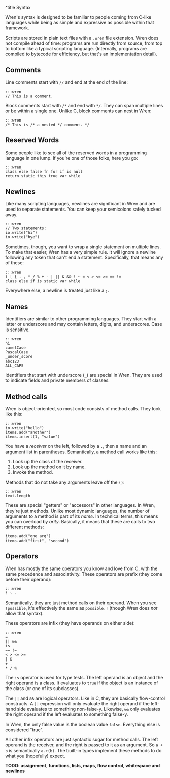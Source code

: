 ^title Syntax

Wren's syntax is designed to be familiar to people coming from C-like languages while being as simple and expressive as possible within that framework.

Scripts are stored in plain text files with a `.wren` file extension. Wren does
not compile ahead of time: programs are run directly from source, from top to
bottom like a typical scripting language. (Internally, programs are compiled to
bytecode for efficiency, but that's an implementation detail).

## Comments

Line comments start with `//` and end at the end of the line:

    :::wren
    // This is a comment.

Block comments start with `/*` and end with `*/`. They can span multiple lines
or be within a single one. Unlike C, block comments can nest in Wren:

    :::wren
    /* This is /* a nested */ comment. */

## Reserved Words

Some people like to see all of the reserved words in a programming language in
one lump. If you're one of those folks, here you go:

    :::wren
    class else false fn for if is null
    return static this true var while

## Newlines

Like many scripting languages, newlines are significant in Wren and are used to
separate statements. You can keep your semicolons safely tucked away.

    :::wren
    // Two statements:
    io.write("hi")
    io.write("bye")

Sometimes, though, you want to wrap a single statement on multiple lines. To
make that easier, Wren has a very simple rule. It will ignore a newline
following any token that can't end a statement. Specifically, that means any of
these:

    :::wren
    ( [ { . , * / % + - | || & && ! ~ = < > <= >= == !=
    class else if is static var while

Everywhere else, a newline is treated just like a `;`.

## Names

Identifiers are similar to other programming languages. They start with a letter or underscore and may contain letters, digits, and underscores. Case is sensitive.

    :::wren
    hi
    camelCase
    PascalCase
    _under_score
    abc123
    ALL_CAPS

Identifiers that start with underscore (`_`) are special in Wren. They are used to indicate fields and private members of classes.

## Method calls

Wren is object-oriented, so most code consists of method calls. They look like this:

    :::wren
    io.write("hello")
    items.add("another")
    items.insert(1, "value")

You have a *receiver* on the left, followed by a `.`, then a name and an argument list in parentheses. Semantically, a method call works like this:

1. Look up the class of the receiver.
2. Look up the method on it by name.
3. Invoke the method.

Methods that do not take any arguments leave off the `()`:

    :::wren
    text.length

These are special "getters" or "accessors" in other languages. In Wren, they're just methods. Unlike most dynamic languages, the number of arguments to a method is part of its *name*. In technical terms, this means you can overload by *arity*. Basically, it means that these are calls to two different methods:

    items.add("one arg")
    items.add("first", "second")

## Operators

Wren has mostly the same operators you know and love from C, with the same precedence and associativity. These operators are prefix (they come before their operand):

    :::wren
    ! ~ -

Semantically, they are just method calls on their operand. When you see `!possible`, it's effectively the same as `possible.!` (though Wren does *not* allow that syntax).

These operators are infix (they have operands on either side):

    :::wren
    =
    || &&
    is
    == !=
    < > <= >=
    | &
    + -
    * / %

The `is` operator is used for type tests. The left operand is an object and the right operand is a class. It evaluates to `true` if the object is an instance of the class (or one of its subclasses).

The `||` and `&&` are logical operators. Like in C, they are basically flow-control constructs. A `||` expression will only evaluate the right operand if the left-hand side evaluates to something non-false-y. Likewise, `&&` only evaluates the right operand if the left evaluates to something false-y.

In Wren, the only false value is the boolean value `false`. Everything else is considered "true".

All other infix operators are just syntactic sugar for method calls. The left operand is the receiver, and the right is passed to it as an argument. So `a + b` is semantically `a.+(b)`. The built-in types implement these methods to do what you (hopefully) expect.

**TODO: assignment, functions, lists, maps, flow control, whitespace and newlines**
